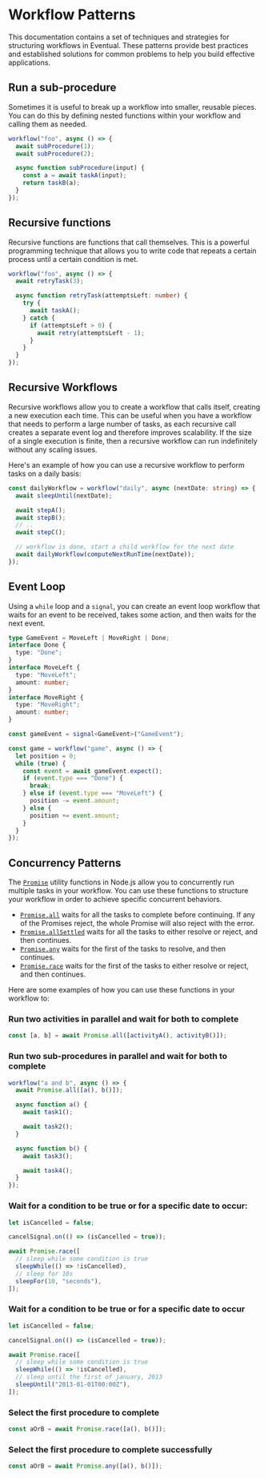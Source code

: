 # Workflow Patterns

This documentation contains a set of techniques and strategies for structuring workflows in Eventual. These patterns provide best practices and established solutions for common problems to help you build effective applications.

## Run a sub-procedure

Sometimes it is useful to break up a workflow into smaller, reusable pieces. You can do this by defining nested functions within your workflow and calling them as needed.

```ts
workflow("foo", async () => {
  await subProcedure(1);
  await subProcedure(2);

  async function subProcedure(input) {
    const a = await taskA(input);
    return taskB(a);
  }
});
```

## Recursive functions

Recursive functions are functions that call themselves. This is a powerful programming technique that allows you to write code that repeats a certain process until a certain condition is met.

```ts
workflow("foo", async () => {
  await retryTask(3);

  async function retryTask(attemptsLeft: number) {
    try {
      await taskA();
    } catch {
      if (attemptsLeft > 0) {
        await retry(attemptsLeft - 1);
      }
    }
  }
});
```

## Recursive Workflows

Recursive workflows allow you to create a workflow that calls itself, creating a new execution each time. This can be useful when you have a workflow that needs to perform a large number of tasks, as each recursive call creates a separate event log and therefore improves scalability. If the size of a single execution is finite, then a recursive workflow can run indefinitely without any scaling issues.

Here's an example of how you can use a recursive workflow to perform tasks on a daily basis:

```ts
const dailyWorkflow = workflow("daily", async (nextDate: string) => {
  await sleepUntil(nextDate);

  await stepA();
  await stepB();
  // ..
  await stepC();

  // workflow is done, start a child workflow for the next date
  await dailyWorkflow(computeNextRunTime(nextDate));
});
```

## Event Loop

Using a `while` loop and a `signal`, you can create an event loop workflow that waits for an event to be received, takes some action, and then waits for the next event.

```ts
type GameEvent = MoveLeft | MoveRight | Done;
interface Done {
  type: "Done";
}
interface MoveLeft {
  type: "MoveLeft";
  amount: number;
}
interface MoveRight {
  type: "MoveRight";
  amount: number;
}

const gameEvent = signal<GameEvent>("GameEvent");

const game = workflow("game", async () => {
  let position = 0;
  while (true) {
    const event = await gameEvent.expect();
    if (event.type === "Done") {
      break;
    } else if (event.type === "MoveLeft") {
      position -= event.amount;
    } else {
      position += event.amount;
    }
  }
});
```

## Concurrency Patterns

The [`Promise`](https://developer.mozilla.org/en-US/docs/Web/JavaScript/Reference/Global_Objects/Promise) utility functions in Node.js allow you to concurrently run multiple tasks in your workflow. You can use these functions to structure your workflow in order to achieve specific concurrent behaviors.

- [`Promise.all`](https://developer.mozilla.org/en-US/docs/Web/JavaScript/Reference/Global_Objects/Promise/all) waits for all the tasks to complete before continuing. If any of the Promises reject, the whole Promise will also reject with the error.
- [`Promise.allSettled`](https://developer.mozilla.org/en-US/docs/Web/JavaScript/Reference/Global_Objects/Promise/allSettled) waits for all the tasks to either resolve or reject, and then continues.
- [`Promise.any`](https://developer.mozilla.org/en-US/docs/Web/JavaScript/Reference/Global_Objects/Promise/any) waits for the first of the tasks to resolve, and then continues.
- [`Promise.race`](https://developer.mozilla.org/en-US/docs/Web/JavaScript/Reference/Global_Objects/Promise/race) waits for the first of the tasks to either resolve or reject, and then continues.

Here are some examples of how you can use these functions in your workflow to:

### Run two activities in parallel and wait for both to complete

```ts
const [a, b] = await Promise.all([activityA(), activityB()]);
```

### Run two sub-procedures in parallel and wait for both to complete

```ts
workflow("a and b", async () => {
  await Promise.all([a(), b()]);

  async function a() {
    await task1();

    await task2();
  }

  async function b() {
    await task3();

    await task4();
  }
});
```

### Wait for a condition to be true or for a specific date to occur:

```ts
let isCancelled = false;

cancelSignal.on(() => (isCancelled = true));

await Promise.race([
  // sleep while some condition is true
  sleepWhile(() => !isCancelled),
  // sleep for 10s
  sleepFor(10, "seconds"),
]);
```

### Wait for a condition to be true or for a specific date to occur

```ts
let isCancelled = false;

cancelSignal.on(() => (isCancelled = true));

await Promise.race([
  // sleep while some condition is true
  sleepWhile(() => !isCancelled),
  // sleep until the first of january, 2013
  sleepUntil("2013-01-01T00:00Z"),
]);
```

### Select the first procedure to complete

```ts
const aOrB = await Promise.race([a(), b()]);
```

### Select the first procedure to complete successfully

```ts
const aOrB = await Promise.any([a(), b()]);
```
